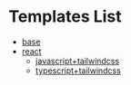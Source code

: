 # Templates List

- [base](./base)
- [react](./react)
  - [javascript+tailwindcss](./react/javascript+tailwindcss)
  - [typescript+tailwindcss](./react/typescript+tailwindcss)
